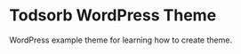 Todsorb WordPress Theme
=======================

WordPress example theme for learning how to create theme.
